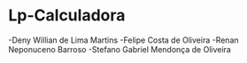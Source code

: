 # Lp-Calculadora
-Deny Willian de Lima Martins
-Felipe Costa de Oliveira
-Renan Neponuceno Barroso
-Stefano Gabriel Mendonça de Oliveira 
